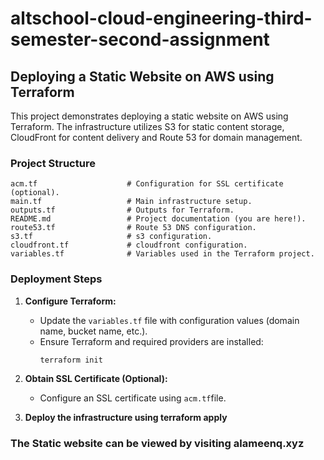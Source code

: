 # altschool-cloud-engineering-third-semester-second-assignment

##  Deploying a Static Website on AWS using Terraform

This project demonstrates deploying a static website on AWS using Terraform.  The infrastructure utilizes S3 for static content storage, CloudFront for content delivery and Route 53 for domain management.


###  Project Structure

```
acm.tf                    # Configuration for SSL certificate (optional).
main.tf                   # Main infrastructure setup.
outputs.tf                # Outputs for Terraform.
README.md                 # Project documentation (you are here!).
route53.tf                # Route 53 DNS configuration.
s3.tf                     # s3 configuration.
cloudfront.tf             # cloudfront configuration.
variables.tf              # Variables used in the Terraform project.
```

###  Deployment Steps

1. **Configure Terraform:**

   - Update the `variables.tf` file with configuration values (domain name, bucket name, etc.).
   - Ensure Terraform and required providers are installed:
      ```bash
      terraform init
      ```

2. **Obtain SSL Certificate (Optional):**
   - Configure an SSL certificate using `acm.tf`file. 


3. **Deploy the infrastructure using terraform apply**


### The Static website can be viewed by visiting **alameenq.xyz**


